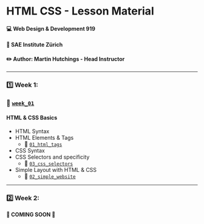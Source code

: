 # HTML CSS - Lesson Material
#### :computer: Web Design & Development 919
#### :school: SAE Institute Zürich
#### :pencil2: Author: Martin Hutchings - Head Instructor

--- 

### :one: Week 1:
### :file_folder: [`week_01`](https://github.com/stribis/html_css_wdd919/tree/master/week_01)
#### HTML & CSS Basics

* HTML Syntax 
* HTML Elements & Tags
  * :file_folder: [`01_html_tags`](https://github.com/stribis/html_css_wdd919/tree/master/week_01/01_html_tags)
* CSS Syntax 
* CSS Selectors and specificity 
  * :file_folder: [`03_css_selectors`](https://github.com/stribis/html_css_wdd919/tree/master/week_01/03_css_selectors)
* Simple Layout with HTML & CSS
  * :file_folder: [`02_simple_website`](https://github.com/stribis/html_css_wdd919/tree/master/week_01/02_simple_website)
--- 

### :two: Week 2:
#### :construction_worker: COMING SOON :construction_worker:

